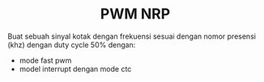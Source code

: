 <h1 align="center">PWM NRP</h1>

Buat sebuah sinyal kotak dengan frekuensi sesuai dengan nomor presensi (khz)
dengan duty cycle 50% dengan:

- mode fast pwm
- model interrupt dengan mode ctc
